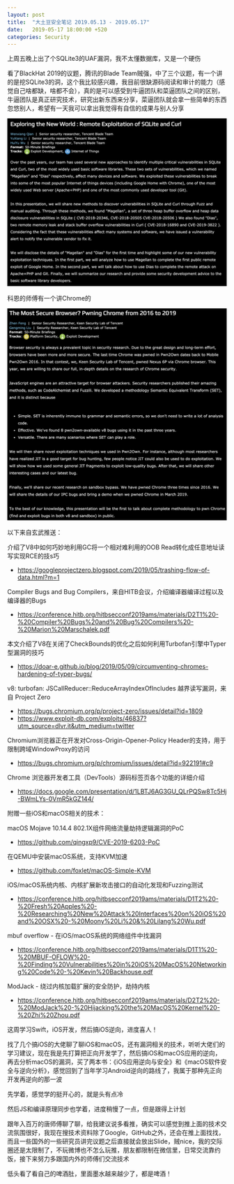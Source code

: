 ```yaml
---
layout: post
title:  "大土豆安全笔记 2019.05.13 - 2019.05.17"
date:   2019-05-17 18:00:00 +520
categories: Security
---
```


上周五晚上出了个SQLite3的UAF漏洞，我不太懂数据库，又是一个硬伤

看了BlackHat 2019的议题，腾讯的Blade Team贼强，中了三个议题，有一个讲的是挖SQLite3的洞，这个我比较感兴趣，我目前很缺源码阅读和审计的能力（感觉自己啥都缺，啥都不会），真的是可以感受到牛逼团队和菜逼团队之间的区别，牛逼团队是真正研究技术，研究出新东西来分享，菜逼团队就会拿一些简单的东西忽悠别人，希望有一天我可以拿出我觉得有自信的成果与别人分享

![IMAGE](/assets/resources/B7DCE82DE7B4D6C35D325B8940B88BAB.jpg)

科恩的师傅有一个讲Chrome的

![IMAGE](/assets/resources/2F83B3C8C3CF61D46F1969B20769787D.jpg)

以下来自玄武推送：

介绍了V8中如何巧妙地利用GC将一个相对难利用的OOB Read转化成任意地址读写实现RCE的技s巧
- https://googleprojectzero.blogspot.com/2019/05/trashing-flow-of-data.html?m=1

Compiler Bugs and Bug Compilers，来自HITB会议，介绍编译器编译过程以及编译器的Bugs
- https://conference.hitb.org/hitbsecconf2019ams/materials/D2T1%20-%20Compiler%20Bugs%20and%20Bug%20Compilers%20-%20Marion%20Marschalek.pdf

本文介绍了V8在关闭了CheckBounds的优化之后如何利用Turbofan引擎中Typer型漏洞的技巧
- https://doar-e.github.io/blog/2019/05/09/circumventing-chromes-hardening-of-typer-bugs/

v8: turbofan: JSCallReducer::ReduceArrayIndexOfIncludes 越界读写漏洞，来自 Project Zero
- https://bugs.chromium.org/p/project-zero/issues/detail?id=1809
- https://www.exploit-db.com/exploits/46837?utm_source=dlvr.it&utm_medium=twitter

Chromium浏览器正在开发对Cross-Origin-Opener-Policy Header的支持，用于限制跨域WindowProxy的访问
- https://bugs.chromium.org/p/chromium/issues/detail?id=922191#c9

Chrome 浏览器开发者工具（DevTools）源码标签页各个功能的详细介绍
- https://docs.google.com/presentation/d/1LBTJ6AG3GU_QLrPQSw8Tc5Hj-BWmLYs-0VmR5kGZ144/

附赠一些iOS和macOS相关的技术：

macOS Mojave 10.14.4 802.1X组件网络流量劫持逻辑漏洞的PoC
- https://github.com/qingxp9/CVE-2019-6203-PoC

在QEMU中安装macOS系统，支持KVM加速
- https://github.com/foxlet/macOS-Simple-KVM

iOS/macOS系统内核、内核扩展新攻击接口的自动化发现和Fuzzing测试
- https://conference.hitb.org/hitbsecconf2019ams/materials/D1T2%20-%20Fresh%20Apples%20-%20Researching%20New%20Attack%20Interfaces%20on%20iOS%20and%20OSX%20-%20Moony%20Li%20&%20Lilang%20Wu.pdf

mbuf overflow - 在iOS/macOS系统的网络组件中找漏洞
- https://conference.hitb.org/hitbsecconf2019ams/materials/D1T1%20-%20MBUF-OFLOW%20-%20Finding%20Vulnerabilities%20in%20iOS%20MacOS%20Networking%20Code%20-%20Kevin%20Backhouse.pdf

ModJack - 绕过内核加载扩展的安全防护，劫持内核
- https://conference.hitb.org/hitbsecconf2019ams/materials/D2T2%20-%20ModJack%20-%20Hijacking%20the%20MacOS%20Kernel%20-%20Zhi%20Zhou.pdf

这周学习Swift，iOS开发，然后搞iOS逆向，进度喜人！

找了几个搞iOS的大佬聊了聊iOS和macOS，还有漏洞相关的技术，听听大佬们的学习建议，现在我是先打算把正向开发学了，然后搞iOS和macOS应用的逆向，再去分析macOS的漏洞，买了两本书：《iOS应用逆向与安全》和《macOS软件安全与逆向分析》，感觉回到了当年学习Android逆向的路线了，我属于那种先正向开发再逆向的那一波

先学着，感觉学的挺开心的，就是头有点冷

然后JS和编译原理同步也学着，进度稍慢了一点，但是跟得上计划

跟年入百万的唐师傅聊了聊，给我建议说多看推，确实可以感觉到推上面的技术交流氛围很好，我现在搜技术资料除了Google，GitHub之外，还会在推上面找找，而且一些国外的一些研究员讲完议题之后直接就会放出Slide，贼nice，我的交际圈还是太限制了，不玩微博也不怎么玩推，朋友都限制在微信里，日常交流靠约饭，接下来努力多跟国内外的师傅们交流技术

低头看了看自己的啤酒肚，里面墨水越来越少了，都是啤酒！
